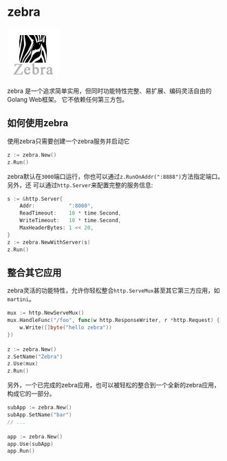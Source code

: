 # zebra

![zebra](logo.png)

zebra 是一个追求简单实用，但同时功能特性完整、易扩展、编码灵活自由的Golang Web框架。
它不依赖任何第三方包。


## 如何使用zebra

使用zebra只需要创建一个zebra服务并启动它

``````go
z := zebra.New()
z.Run()
``````

zebra默认在`3000`端口运行，你也可以通过`z.RunOnAddr(":8888")`方法指定端口。另外，还
可以通过`http.Server`来配置完整的服务信息:

``````go
s := &http.Server{
    Addr:           ":8080",
    ReadTimeout:    10 * time.Second,
    WriteTimeout:   10 * time.Second,
    MaxHeaderBytes: 1 << 20,
}
z := zebra.NewWithServer(s)
z.Run()
``````


## 整合其它应用

zebra灵活的功能特性，允许你轻松整合`http.ServeMux`甚至其它第三方应用，如`martini`。

``````go
mux := http.NewServeMux()
mux.HandleFunc("/foo", func(w http.ResponseWriter, r *http.Request) {
    w.Write([]byte("hello zebra"))
})

z := zebra.New()
z.SetName("Zebra")
z.Use(mux)
z.Run()
``````

另外，一个已完成的zebra应用，也可以被轻松的整合到一个全新的zebra应用，构成它的一部分。

``````go
subApp := zebra.New()
subApp.SetName("bar")
// ...

app := zebra.New()
app.Use(subApp)
app.Run()
``````